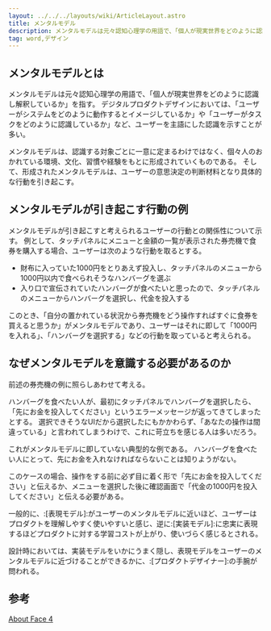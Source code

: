 ```yaml
---
layout: ../../../layouts/wiki/ArticleLayout.astro
title: メンタルモデル
description: メンタルモデルは元々認知心理学の用語で、「個人が現実世界をどのように認識し解釈しているか」を指す。
tag: word,デザイン
---
```


## メンタルモデルとは
メンタルモデルは元々認知心理学の用語で、「個人が現実世界をどのように認識し解釈しているか」を指す。
デジタルプロダクトデザインにおいては、「ユーザーがシステムをどのように動作するとイメージしているか」や「ユーザーがタスクをどのように認識しているか」など、ユーザーを主語にした認識を示すことが多い。

メンタルモデルは、認識する対象ごとに一意に定まるわけではなく、個々人のおかれている環境、文化、習慣や経験をもとに形成されていくものである。
そして、形成されたメンタルモデルは、ユーザーの意思決定の判断材料となり具体的な行動を引き起こす。

## メンタルモデルが引き起こす行動の例
メンタルモデルが引き起こすと考えられるユーザーの行動との関係性について示す。
例として、タッチパネルにメニューと金額の一覧が表示された券売機で食券を購入する場合、ユーザーは次のような行動を取るとする。

- 財布に入っていた1000円をとりあえず投入し、タッチパネルのメニューから1000円以内で食べられそうなハンバーグを選ぶ
- 入り口で宣伝されていたハンバーグが食べたいと思ったので、タッチパネルのメニューからハンバーグを選択し、代金を投入する

このとき、「自分の置かれている状況から券売機をどう操作すればすぐに食券を買えると思うか」がメンタルモデルであり、ユーザーはそれに即して「1000円を入れる」、「ハンバーグを選択する」などの行動を取っていると考えられる。

## なぜメンタルモデルを意識する必要があるのか

前述の券売機の例に照らしあわせて考える。

ハンバーグを食べたい人が、最初にタッチパネルでハンバーグを選択したら、「先にお金を投入してください」というエラーメッセージが返ってきてしまったとする。
選択できそうなUIだから選択したにもかかわらず、「あなたの操作は間違っている」と言われてしまうわけで、これに苛立ちを感じる人は多いだろう。

これがメンタルモデルに即していない典型的な例である。
ハンバーグを食べたい人にとって、先にお金を入れなければならないことは知りようがない。

このケースの場合、操作をする前に必ず目に着く形で「先にお金を投入してください」と伝えるか、メニューを選択した後に確認画面で「代金の1000円を投入してください」と伝える必要がある。

一般的に、:[表現モデル]:がユーザーのメンタルモデルに近いほど、ユーザーはプロダクトを理解しやすく使いやすいと感じ、逆に:[実装モデル]:に忠実に表現するほどプロダクトに対する学習コストが上がり、使いづらく感じるとされる。

設計時においては、実装モデルをいかにうまく隠し、表現モデルをユーザーのメンタルモデルに近づけることができるかに、:[プロダクトデザイナー]:の手腕が問われる。

## 参考
[About Face 4](https://www.amazon.co.jp/About-Face-Essentials-Interaction-Design/dp/1118766571)
